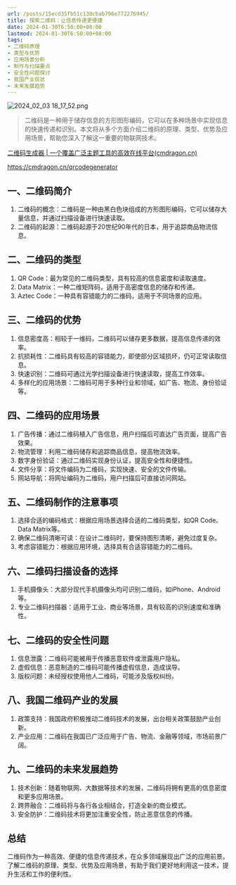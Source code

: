 ```yaml
---
url: /posts/15ecd35fb51c130cbab796e772276945/
title: 探索二维码：让信息传递更便捷
date: 2024-01-30T6:50:00+08:00
lastmod: 2024-01-30T6:50:00+08:00
tags:
- 二维码原理
- 类型与优势
- 应用场景分析
- 制作与扫描要点
- 安全性问题探讨
- 我国产业现状
- 未来发展趋势
---
```


<img src="https://static.cmdragon.cn/blog/images/2024_02_03 18_17_52.png@blog" title="2024_02_03 18_17_52.png" alt="2024_02_03 18_17_52.png"/>

> 二维码是一种用于储存信息的方形图形编码，它可以在多种场景中实现信息的快速传递和识别。本文将从多个方面介绍二维码的原理、类型、优势及应用场景，帮助您深入了解这一重要的物联网技术。

[二维码生成器 | 一个覆盖广泛主题工具的高效在线平台(cmdragon.cn)](https://cmdragon.cn/qrcodegenerator)

https://cmdragon.cn/qrcodegenerator

## 一、二维码简介

1. 二维码的概念：二维码是一种由黑白色块组成的方形图形编码，它可以储存大量信息，并通过扫描设备进行快速读取。
2. 二维码的起源：二维码起源于20世纪90年代的日本，用于追踪商品物流信息。

## 二、二维码的类型

1. QR Code：最为常见的二维码类型，具有较高的信息密度和读取速度。
2. Data Matrix：一种二维矩阵码，适用于高密度信息的储存和传递。
3. Aztec Code：一种具有容错能力的二维码，适用于不同场景的应用。

## 三、二维码的优势

1. 信息密度高：相较于一维码，二维码可以储存更多数据，提高信息传递的效率。
2. 抗损耗性：二维码具有较高的容错能力，即使部分区域损坏，仍可正常读取信息。
3. 快速识别：二维码可通过光学扫描设备进行快速读取，提高工作效率。
4. 多样化的应用场景：二维码可用于多种行业和领域，如广告、物流、身份验证等。

## 四、二维码的应用场景

1. 广告传播：通过二维码植入广告信息，用户扫描后可直达广告页面，提高广告效果。
2. 物流管理：利用二维码储存和追踪商品信息，提高物流效率。
3. 数字身份验证：通过二维码实现身份认证，提高安全性和便捷性。
4. 文件分享：将文件编码为二维码，实现快速、安全的文件传输。
5. 网站导航：将网址编码为二维码，用户扫描后可直接访问网站。

## 五、二维码制作的注意事项

1. 选择合适的编码格式：根据应用场景选择合适的二维码类型，如QR Code、Data Matrix等。
2. 确保二维码清晰可读：在设计二维码时，要保持图形清晰，避免过度复杂。
3. 考虑容错能力：根据应用环境，选择具有合适容错能力的二维码。

## 六、二维码扫描设备的选择

1. 手机摄像头：大部分现代手机摄像头均可识别二维码，如iPhone、Android等。
2. 专业二维码扫描器：适用于工业、商业等场景，具有较高的识别速度和准确性。

## 七、二维码的安全性问题

1. 信息泄露：二维码可能被用于传播恶意软件或泄露用户隐私。
2. 虚假信息：恶意制造的二维码可能传播虚假信息，造成误导。
3. 版权问题：未经授权使用他人二维码，可能涉及版权纠纷。

## 八、我国二维码产业的发展

1. 政策支持：我国政府积极推动二维码技术的发展，出台相关政策鼓励产业创新。
2. 产业应用：二维码在我国已广泛应用于广告、物流、金融等领域，市场前景广阔。

## 九、二维码的未来发展趋势

1. 技术创新：随着物联网、大数据等技术的发展，二维码将拥有更高的信息密度和更多应用场景。
2. 跨界融合：二维码将与各行各业相结合，打造全新的商业模式。
3. 安全防护：二维码技术将更加注重安全性，防止恶意信息的传播。

## 总结

二维码作为一种高效、便捷的信息传递技术，在众多领域展现出广泛的应用前景。了解二维码的原理、类型、优势及应用场景，有助于我们更好地利用这一技术，提升生活和工作的便利性。
